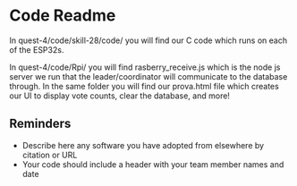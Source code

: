 # Code Readme

In quest-4/code/skill-28/code/ you will find our C code which runs on each of the ESP32s.

In quest-4/code/Rpi/ you will find rasberry_receive.js which is the node js server we run that the leader/coordinator will communicate to the database through. In the same folder you will find our prova.html file which creates our UI to display vote counts, clear the database, and more!


## Reminders
- Describe here any software you have adopted from elsewhere by citation or URL
- Your code should include a header with your team member names and date
